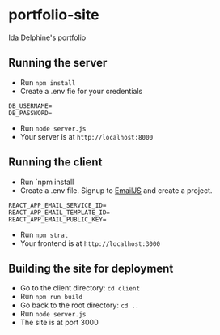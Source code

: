 # portfolio-site
Ida Delphine's portfolio

## Running the server
- Run `npm install`
- Create a .env fie for your credentials
```
DB_USERNAME=
DB_PASSWORD=
```
- Run `node server.js`
- Your server is at `http://localhost:8000`


## Running the client
- Run `npm install
- Create a .env file. Signup to [EmailJS](https://www.emailjs.com/) and create a project.
```
REACT_APP_EMAIL_SERVICE_ID=
REACT_APP_EMAIL_TEMPLATE_ID=
REACT_APP_EMAIL_PUBLIC_KEY=
```
- Run `npm strat`
- Your frontend is at `http://localhost:3000`


## Building the site for deployment
- Go to the client directory: `cd client`
- Run `npm run build`
- Go back to the root directory: `cd ..`
- Run `node server.js`
- The site is at port 3000


